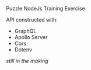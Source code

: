 Puzzle NodeJs Training Exercise

API constructed with:

- GraphQL
- Apollo Server
- Cors
- Dotenv

_still in the making_
